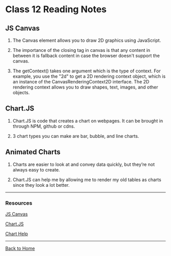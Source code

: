 # Class 12 Reading Notes

## JS Canvas

1. The Canvas element allows you to draw 2D graphics using JavaScript.

2. The importance of the closing tag in canvas is that any content in between it is fallback content in case the browser doesn't support the canvas.

3. The getContext() takes one argument which is the type of context. For example, you use the "2d" to get a 2D rendering context object, which is an instance of the CanvasRenderingContext2D interface. The 2D rendering context allows you to draw shapes, text, images, and other objects.

## Chart.JS

1. Chart.JS is code that creates a chart on webpages. It can be brought in through NPM, github or cdns.

2. 3 chart types you can make are bar, bubble, and line charts.

## Animated Charts

1. Charts are easier to look at and convey data quickly, but they’re not always easy to create.

2. Chart.JS can help me by allowing me to render my old tables as charts since they look a lot better.

---

### Resources

[JS Canvas](https://www.javascripttutorial.net/web-apis/javascript-canvas/)

[Chart.JS](https://www.chartjs.org/docs/latest/)

[Chart Help](https://www.webdesignerdepot.com/2013/11/easily-create-stunning-animated-charts-with-chart-js/)

---

[Back to Home](../README.md)

